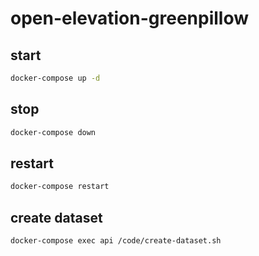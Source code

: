# open-elevation-greenpillow

## start
```bash
docker-compose up -d
```

## stop
```bash
docker-compose down
```

## restart
```bash
docker-compose restart
```

## create dataset
```bash
docker-compose exec api /code/create-dataset.sh
```
